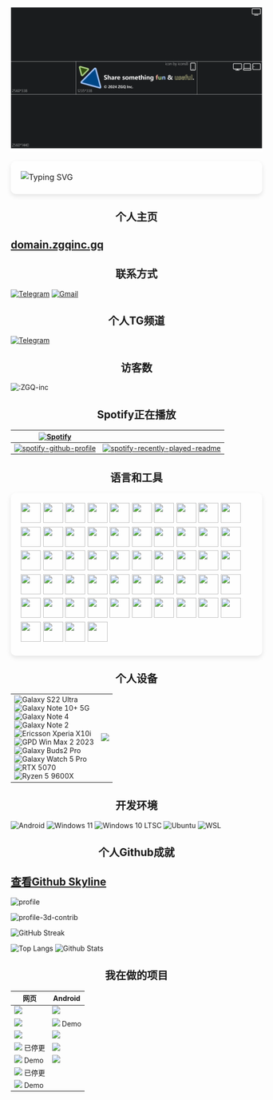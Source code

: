 ![banner](banner2024_medium.png)

<p style="position: relative; padding: 20px; font-size: 16px; line-height: 1.6;">
        <span style="
            position: absolute;
            top: 0;
            left: 0;
            width: 100%;
            height: 100%;
            background: rgba(255, 255, 255, 0.2); 
            z-index: -1;
            border-radius: 10px; 
            box-shadow: 0 4px 10px rgba(0, 0, 0, 0.1);
        "></span>
<img src="https://readme-typing-svg.herokuapp.com?color=%23000000&size=35&duration=4000&center=true&vCenter=true&multiline=false&width=500&height=100&lines=Hi👋我是ZGQ;我是一只北极狐" alt="Typing SVG">
</p>

<!-- ![Typing SVG](https://readme-typing-svg.herokuapp.com?color=%23000000&size=35&duration=4000&center=true&vCenter=true&multiline=false&width=500&height=100&lines=Hi👋我是ZGQ;我是一只北极狐) -->

<h2 align="center">个人主页</h2>

## [domain.zgqinc.gq](http://domain.zgqinc.gq/)

<!-- ## [我的资源群](https://archive.zgqinc.gq/transit-groups/)

### [安卓破解软件分享](https://zgqinc.gq/rtk_up)

`本人在软天空平台分享的2000个安卓破解软件`

### [资源列表](https://zgqinc.gq/resources)

`精选资源` -->

<h2 align="center">联系方式</h2>

[![Telegram](https://img.shields.io/badge/Telegram-@ZGQinc-666666?style=for-the-badge&logo=Telegram&logoColor=&labelColor=000000)](https://t.me/ZGQInc) [![Gmail](https://img.shields.io/badge/Gmail-zgqinc@gmail.com-666666?style=for-the-badge&logo=Gmail&logoColor=&labelColor=000000)](mailto:zgqinc@gmail.com)

<!--[![Office365](https://img.shields.io/badge/Office365-ZGQ@zgqinc.onmicrosoft.com-666666?style=for-the-badge&logo=Microsoft&logoColor=&labelColor=000000)](mailto:ZGQ@zgqinc.onmicrosoft.com)-->
<!--[![ProtonMail](https://img.shields.io/badge/ProtonMail-zgqinc@protonmail.com-666666?style=for-the-badge&logo=ProtonMail&logoColor=&labelColor=000000)](mailto:zgqinc@protonmail.com)-->

<h2 align="center">个人TG频道</h2>

[![Telegram](https://img.shields.io/badge/Telegram-@CopyRightZGQInc-666666?style=for-the-badge&logo=Telegram&logoColor=&labelColor=000000)](https://t.me/CopyRightZGQInc)

<!-- <h2 align="center">不活跃社区</h2>

在![Ruansky](https://img.shields.io/badge/-软天空-blue)分享资源

[APP下载地址](https://zgq-inc.lanzouo.com/i8mAEwhcqgd) -->

<h2 align="center">访客数</h2>

![:ZGQ-inc](https://count.getloli.com/get/@ZGQ-inc?theme=rule34)

<h2 align="center">Spotify正在播放</h2>

| [![Spotify](https://img.shields.io/badge/Spotify-ZGQ-666666?style=for-the-badge&logo=Spotify&logoColor=&labelColor=000000)](https://open.spotify.com/user/a54fe2pnapk5pbzbh0on5gczd) | |
|-|-|
[![spotify-github-profile](https://spotify-github-profile.kittinanx.com/api/view?uid=a54fe2pnapk5pbzbh0on5gczd&cover_image=true&theme=default&show_offline=false&background_color=121212&interchange=true&bar_color=53b14f&bar_color_cover=true)](https://spotify-github-profile.kittinanx.com/api/view?uid=a54fe2pnapk5pbzbh0on5gczd&redirect=true) | [![spotify-recently-played-readme](https://spotify-recently-played-readme.vercel.app/api?user=a54fe2pnapk5pbzbh0on5gczd&count=10&width=300&unique=true)](https://spotify-recently-played-readme.vercel.app/api?user=a54fe2pnapk5pbzbh0on5gczd&count=10&width=1000&unique=true)

<h2 align="center">语言和工具</h2>

<p style="position: relative; padding: 20px; font-size: 16px; line-height: 1.6;">
        <span style="
            position: absolute;
            top: 0;
            left: 0;
            width: 100%;
            height: 100%;
            background: rgba(255, 255, 255, 0.2); 
            z-index: -1;
            border-radius: 10px; 
            box-shadow: 0 4px 10px rgba(0, 0, 0, 0.1);
        "></span>
<a><img src="https://cdn.jsdelivr.net/gh/devicons/devicon@latest/icons/android/android-original.svg" width="40" height="40"/></a> <a><img src="https://cdn.jsdelivr.net/gh/devicons/devicon@latest/icons/androidstudio/androidstudio-original.svg" width="40" height="40"/></a> <a><img src="https://cdn.jsdelivr.net/gh/devicons/devicon@latest/icons/bash/bash-original.svg" width="40" height="40"/></a> <a><img src="https://cdn.jsdelivr.net/gh/devicons/devicon@latest/icons/blender/blender-original.svg" width="40" height="40"/></a> <a><img src="https://cdn.jsdelivr.net/gh/devicons/devicon@latest/icons/bootstrap/bootstrap-original.svg" width="40" height="40"/></a> <a><img src="https://cdn.jsdelivr.net/gh/devicons/devicon@latest/icons/c/c-original.svg" width="40" height="40"/></a> <a><img src="https://cdn.jsdelivr.net/gh/devicons/devicon@latest/icons/cloudflare/cloudflare-original.svg" width="40" height="40"/></a> <a><img src="https://cdn.jsdelivr.net/gh/devicons/devicon@latest/icons/cmake/cmake-original.svg" width="40" height="40"/></a> <a><img src="https://cdn.jsdelivr.net/gh/devicons/devicon@latest/icons/css3/css3-original.svg" width="40" height="40"/></a> <a><img src="https://cdn.jsdelivr.net/gh/devicons/devicon@latest/icons/devicon/devicon-original.svg" width="40" height="40"/></a> <a><img src="https://cdn.jsdelivr.net/gh/devicons/devicon@latest/icons/docker/docker-original.svg" width="40" height="40"/></a> <a><img src="https://cdn.jsdelivr.net/gh/devicons/devicon@latest/icons/dreamweaver/dreamweaver-original.svg" width="40" height="40"/></a> <a><img src="https://cdn.jsdelivr.net/gh/devicons/devicon@latest/icons/figma/figma-original.svg" width="40" height="40"/></a> <a><img src="https://cdn.jsdelivr.net/gh/devicons/devicon@latest/icons/firebase/firebase-original.svg" width="40" height="40"/></a> <a><img src="https://cdn.jsdelivr.net/gh/devicons/devicon@latest/icons/firefox/firefox-original.svg" width="40" height="40"/></a> <a><img src="https://cdn.jsdelivr.net/gh/devicons/devicon@latest/icons/gimp/gimp-original.svg" width="40" height="40"/></a> <a><img src="https://cdn.jsdelivr.net/gh/devicons/devicon@latest/icons/git/git-original.svg" width="40" height="40"/></a> <a><img src="https://cdn.jsdelivr.net/gh/devicons/devicon@latest/icons/gitbook/gitbook-original.svg" width="40" height="40"/></a> <a><img src="https://cdn.jsdelivr.net/gh/devicons/devicon@latest/icons/github/github-original.svg" width="40" height="40"/></a> <a><img src="https://cdn.jsdelivr.net/gh/devicons/devicon@latest/icons/githubactions/githubactions-original.svg" width="40" height="40"/></a> <a><img src="https://cdn.jsdelivr.net/gh/devicons/devicon@latest/icons/google/google-original.svg" width="40" height="40"/></a> <a><img src="https://cdn.jsdelivr.net/gh/devicons/devicon@latest/icons/gradle/gradle-original.svg" width="40" height="40"/></a> <a><img src="https://cdn.jsdelivr.net/gh/devicons/devicon@latest/icons/html5/html5-original.svg" width="40" height="40"/></a> <a><img src="https://cdn.jsdelivr.net/gh/devicons/devicon@latest/icons/illustrator/illustrator-plain.svg" width="40" height="40"/></a> <a><img src="https://cdn.jsdelivr.net/gh/devicons/devicon@latest/icons/intellij/intellij-original.svg" width="40" height="40"/></a> <a><img src="https://cdn.jsdelivr.net/gh/devicons/devicon@latest/icons/java/java-original.svg" width="40" height="40"/></a> <a><img src="https://cdn.jsdelivr.net/gh/devicons/devicon@latest/icons/javascript/javascript-original.svg" width="40" height="40"/></a> <a><img src="https://cdn.jsdelivr.net/gh/devicons/devicon@latest/icons/jekyll/jekyll-original.svg" width="40" height="40"/></a> <a><img src="https://cdn.jsdelivr.net/gh/devicons/devicon@latest/icons/jetbrains/jetbrains-original.svg" width="40" height="40"/></a> <a><img src="https://cdn.jsdelivr.net/gh/devicons/devicon@latest/icons/jquery/jquery-original.svg" width="40" height="40"/></a> <a><img src="https://cdn.jsdelivr.net/gh/devicons/devicon@latest/icons/json/json-original.svg" width="40" height="40"/></a> <a><img src="https://cdn.jsdelivr.net/gh/devicons/devicon@latest/icons/latex/latex-original.svg" width="40" height="40"/></a> <a><img src="https://cdn.jsdelivr.net/gh/devicons/devicon@latest/icons/linux/linux-original.svg" width="40" height="40"/></a> <a><img src="https://cdn.jsdelivr.net/gh/devicons/devicon@latest/icons/markdown/markdown-original.svg" width="40" height="40"/></a> <a><img src="https://cdn.jsdelivr.net/gh/devicons/devicon@latest/icons/mysql/mysql-original.svg" width="40" height="40"/></a> <a><img src="https://cdn.jsdelivr.net/gh/devicons/devicon@latest/icons/npm/npm-original-wordmark.svg" width="40" height="40"/></a> <a><img src="https://cdn.jsdelivr.net/gh/devicons/devicon@latest/icons/numpy/numpy-original.svg" width="40" height="40"/></a> <a><img src="https://cdn.jsdelivr.net/gh/devicons/devicon@latest/icons/ohmyzsh/ohmyzsh-original.svg" width="40" height="40"/></a> <a><img src="https://cdn.jsdelivr.net/gh/devicons/devicon@latest/icons/photoshop/photoshop-original.svg" width="40" height="40"/></a> <a><img src="https://cdn.jsdelivr.net/gh/devicons/devicon@latest/icons/powershell/powershell-original.svg" width="40" height="40"/></a> <a><img src="https://cdn.jsdelivr.net/gh/devicons/devicon@latest/icons/premierepro/premierepro-original.svg" width="40" height="40"/></a> <a><img src="https://cdn.jsdelivr.net/gh/devicons/devicon@latest/icons/pycharm/pycharm-original.svg" width="40" height="40"/></a> <a><img src="https://cdn.jsdelivr.net/gh/devicons/devicon@latest/icons/python/python-original.svg" width="40" height="40"/></a> <a><img src="https://cdn.jsdelivr.net/gh/devicons/devicon@latest/icons/pytorch/pytorch-original.svg" width="40" height="40"/></a> <a><img src="https://cdn.jsdelivr.net/gh/devicons/devicon@latest/icons/spyder/spyder-original.svg" width="40" height="40"/></a> <a><img src="https://cdn.jsdelivr.net/gh/devicons/devicon@latest/icons/sqlite/sqlite-original.svg" width="40" height="40"/></a> <a><img src="https://cdn.jsdelivr.net/gh/devicons/devicon@latest/icons/ssh/ssh-original.svg" width="40" height="40"/></a> <a><img src="https://cdn.jsdelivr.net/gh/devicons/devicon@latest/icons/twitter/twitter-original.svg" width="40" height="40"/></a> <a><img src="https://cdn.jsdelivr.net/gh/devicons/devicon@latest/icons/ubuntu/ubuntu-original.svg" width="40" height="40"/></a> <a><img src="https://cdn.jsdelivr.net/gh/devicons/devicon@latest/icons/vscode/vscode-original.svg" width="40" height="40"/></a> <a><img src="https://cdn.jsdelivr.net/gh/devicons/devicon@latest/icons/windows11/windows11-original.svg" width="40" height="40"/></a> <a><img src="https://cdn.jsdelivr.net/gh/devicons/devicon@latest/icons/xd/xd-original.svg" width="40" height="40"/></a> <a><img src="https://cdn.jsdelivr.net/gh/devicons/devicon@latest/icons/xml/xml-original.svg" width="40" height="40"/></a> <a><img src="https://cdn.jsdelivr.net/gh/devicons/devicon@latest/icons/yaml/yaml-original.svg" width="40" height="40"/></a>

</p>

<h2 align="center">个人设备</h2>

| | |
|-|-|
| ![Galaxy S22 Ultra](https://img.shields.io/badge/Galaxy%20S22%20Ultra-1428A0?style=for-the-badge&logo=samsung&logoColor=FFFFFF) <br> ![Galaxy Note 10+ 5G](https://img.shields.io/badge/Galaxy%20Note%2010%2B%205G-1428A0?style=for-the-badge&logo=samsung&logoColor=FFFFFF) <br> ![Galaxy Note 4](https://img.shields.io/badge/Galaxy%20Note%204-1428A0?style=for-the-badge&logo=samsung&logoColor=FFFFFF) <br> ![Galaxy Note 2](https://img.shields.io/badge/Galaxy%20Note%202-1428A0?style=for-the-badge&logo=samsung&logoColor=FFFFFF) <br> ![Ericsson Xperia X10i](https://img.shields.io/badge/Ericsson%20Xperia%20X10i-000000?style=for-the-badge&logo=sony&logoColor=FFFFFF) <br> ![GPD Win Max 2 2023](https://tinyurl.com/GPD-Win-Max-2) <br> ![Galaxy Buds2 Pro](https://img.shields.io/badge/Galaxy%20Buds2%20Pro-1428A0?style=for-the-badge&logo=samsung&logoColor=FFFFFF) <br> ![Galaxy Watch 5 Pro](https://img.shields.io/badge/Galaxy%20Watch%205%20Pro-1428A0?style=for-the-badge&logo=samsung&logoColor=FFFFFF) <br> ![RTX 5070](https://img.shields.io/badge/RTX%205070-76B900?style=for-the-badge&logo=nvidia&logoColor=FFFFFF) <br> ![Ryzen 5 9600X](https://img.shields.io/badge/Ryzen%205%209600X-ED1C24?style=for-the-badge&logo=amd&logoColor=FFFFFF) |  <a title="System requirements and Rate my PC tool - all at PCGameBenchmark" href="https://www.pcgamebenchmark.com/ratemypc?cpu=amd-ryzen-5-9600x&memory=32gb&gpu=nvidia-geforce-rtx-5070&platform=windows"><img src="https://www.pcgamebenchmark.com/signature/amd-ryzen-5-9600x/32gb/nvidia-geforce-rtx-5070/twitch.png"></a> |




<h2 align="center">开发环境</h2>

![Android](https://img.shields.io/badge/Android-3DDC84?style=for-the-badge&logo=Android&logoColor=FFFFFF)
![Windows 11](https://img.shields.io/badge/Windows%2011-0078D6?style=for-the-badge&logo=data:image/svg+xml;base64,PHN2ZyByb2xlPSJpbWciIHZpZXdCb3g9IjAgMCAyNCAyNCIgeG1sbnM9Imh0dHA6Ly93d3cudzMub3JnLzIwMDAvc3ZnIj48dGl0bGU+V2luZG93czwvdGl0bGU+PHBhdGggZmlsbD0iI0ZGRkZGRiIgZD0iTTAsMEgxMS4zNzdWMTEuMzcySDBaTTEyLjYyMywwSDI0VjExLjM3MkgxMi42MjNaTTAsMTIuNjIzSDExLjM3N1YyNEgwWm0xMi42MjMsMEgyNFYyNEgxMi42MjMiLz48L3N2Zz4=&logoColor=FFFFFF)
![Windows 10 LTSC](https://img.shields.io/badge/Windows%2010%20LTSC-0078D6?style=for-the-badge&logo=data:image/svg+xml;base64,PHN2ZyByb2xlPSJpbWciIHZpZXdCb3g9IjAgMCAyNCAyNCIgeG1sbnM9Imh0dHA6Ly93d3cudzMub3JnLzIwMDAvc3ZnIj4KICAgIDx0aXRsZT5XaW5kb3dzIDEwPC90aXRsZT4KICAgIDxwYXRoIGZpbGw9IiNGRkZGRkYiIGQ9Ik0wIDMuNDQ5TDkuNzUgMi4xdjkuNDUxSDBtMTAuOTQ5LTkuNjAyTDI0IDB2MTEuNEgxMC45NDlNMCAxMi42aDkuNzV2OS40NTFMMCAyMC42OTlNMTAuOTQ5IDEyLjZIMjRWMjRsLTEyLjktMS44MDEiLz4KPC9zdmc+&logoColor=FFFFFF)
![Ubuntu](https://img.shields.io/badge/Ubuntu-E95420?style=for-the-badge&logo=ubuntu&logoColor=FFFFFF)
![WSL](https://img.shields.io/badge/WSL-4D4D4D?style=for-the-badge&logo=linux&logoColor=FFFFFF)

<h2 align="center">个人Github成就</h2>

## [查看Github Skyline](https://skyline.zgqinc.gq/)

![profile](https://github-profile-trophy.vercel.app/?username=ZGQ-inc&row=2&column=5)

![profile-3d-contrib](https://zgq-inc.pages.dev/profile-3d-contrib/profile-night-rainbow.svg)

![GitHub Streak](https://github-readme-streak-stats.herokuapp.com?user=ZGQ-inc&theme=synthwave&date_format=%5BY.%5Dn.j&locale=zh_Hans)

![Top Langs](https://github-readme-stats.vercel.app/api/top-langs/?username=ZGQ-inc&show_icons=true&count_private=true&title_color=ffffff&text_color=ffffff&layout=compact&bg_color=50,650abf,6a13f8,fc35d0,fe696f,ff9a8b&locale=cn&hide_border=0) ![Github Stats](https://github-readme-stats.vercel.app/api?username=ZGQ-inc&title_color=ffffff&text_color=ffffff&layout=compact&width=100%&bg_color=30,650abf,6a13f8,fc35d0,fe696f,ff9a8b&locale=cn&hide_border=0)

<h2 align="center">我在做的项目</h2>

| 网页 | Android |
|---|---|
| [![](https://github-readme-stats.vercel.app/api/pin/?username=ZGQ-inc&repo=overthefirewall)](https://zgq-inc.github.io/overthefirewall/) | [![](https://github-readme-stats.vercel.app/api/pin/?username=ZGQ-inc&repo=drivevideosplice)](https://github.com/ZGQ-inc/drivevideosplice) |
| [![](https://github-readme-stats.vercel.app/api/pin/?username=ZGQ-inc&repo=source)](https://zgq-inc.github.io/source) | [![](https://github-readme-stats.vercel.app/api/pin/?username=ZGQ-inc&repo=TTSdemo-Android)](https://github.com/ZGQ-inc/TTSdemo-Android) Demo |
| [![](https://github-readme-stats.vercel.app/api/pin/?username=ZGQ-inc&repo=uptime-status)](https://zgq-inc.github.io/uptime-status/) | [![](https://github-readme-stats.vercel.app/api/pin/?username=ZGQ-inc&repo=hypnosis)](https://github.com/ZGQ-inc/hypnosis) |
| [![](https://github-readme-stats.vercel.app/api/pin/?username=ZGQ-inc&repo=ZGQs_QRbot)](https://zgq-inc.github.io/ZGQs_QRbot/) 已停更 | [![](https://github-readme-stats.vercel.app/api/pin/?username=ZGQ-inc&repo=BMI-Android)](https://github.com/ZGQ-inc/BMI-Android) |
| [![](https://github-readme-stats.vercel.app/api/pin/?username=ZGQ-inc&repo=HTML-music-player)](https://zgq-inc.github.io/HTML-music-player) Demo | [![](https://github-readme-stats.vercel.app/api/pin/?username=ZGQ-inc&repo=LHM-Client-Demo)](https://github.com/ZGQ-inc/LHM-Client-Demo) |
| [![](https://github-readme-stats.vercel.app/api/pin/?username=ZGQ-inc&repo=special-ascii)](https://zgq-inc.github.io/special-ascii) 已停更 | |
| [![](https://github-readme-stats.vercel.app/api/pin/?username=ZGQ-inc&repo=toolbox-from-RC)](https://zgq-inc.github.io/toolbox-from-RC) Demo | |
